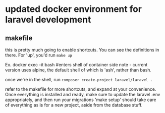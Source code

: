 # updated docker environment for laravel development

## makefile
this is pretty much going to enable shortcuts. You can see the definitions in there. For 'up', you'd run ```make up```

Ex.
docker exec -it <container name> bash #enters shell of container
side note - current version uses alpine, the default shell of which is 'ash', rather than bash.

once we're in the shell, run ``` composer create-project laravel/laravel . ```

refer to the makefile for more shortcuts, and expand at your convenience.
Once everything is installed and ready, make sure to update the laravel .env appropriately, and then run your migrations
'make setup' should take care of everything as is for a new project, aside from the database stuff.
